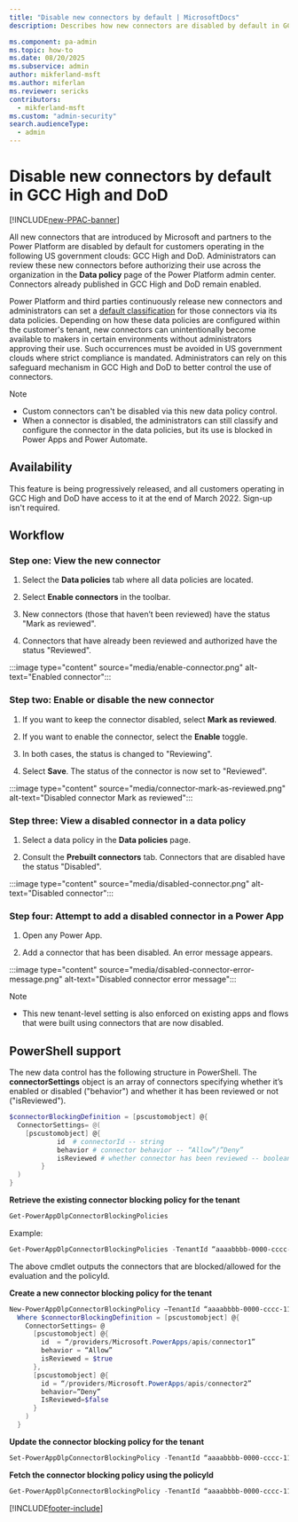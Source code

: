 ```yaml
---
title: "Disable new connectors by default | MicrosoftDocs"
description: Describes how new connectors are disabled by default in GCC High and DoD.

ms.component: pa-admin
ms.topic: how-to
ms.date: 08/20/2025
ms.subservice: admin
author: mikferland-msft
ms.author: miferlan
ms.reviewer: sericks
contributors:
  - mikferland-msft
ms.custom: "admin-security"
search.audienceType: 
  - admin
---
```

# Disable new connectors by default in GCC High and DoD

[!INCLUDE[new-PPAC-banner](~/includes/new-PPAC-banner.md)]

All new connectors that are introduced by Microsoft and partners to the Power Platform are disabled by default for customers operating in the following US government clouds: GCC High and DoD. Administrators can review these new connectors before authorizing their use across the organization in the **Data policy** page of the Power Platform admin center. Connectors already published in GCC High and DoD remain enabled.

Power Platform and third parties continuously release new connectors and administrators can set a [default classification](dlp-connector-classification.md#default-data-group-for-new-connectors) for those connectors via its data policies. Depending on how these data policies are configured within the customer's tenant, new connectors can unintentionally become available to makers in certain environments without administrators approving their use. Such occurrences must be avoided in US government clouds where strict compliance is mandated. Administrators can rely on this safeguard mechanism in GCC High and DoD to better control the use of connectors.

> [!NOTE]
> - Custom connectors can't be disabled via this new data policy control.
> - When a connector is disabled, the administrators can still classify and configure the connector in the data policies, but its use is blocked in Power Apps and Power Automate.

## Availability

This feature is being progressively released, and all customers operating in GCC High and DoD have access to it at the end of March 2022. Sign-up isn't required.

## Workflow

### Step one: View the new connector

1. Select the **Data policies** tab where all data policies are located.

2. Select **Enable connectors** in the toolbar.

3. New connectors (those that haven’t been reviewed) have the status "Mark as reviewed".

4. Connectors that have already been reviewed and authorized have the status "Reviewed".

:::image type="content" source="media/enable-connector.png" alt-text="Enabled connector":::

### Step two: Enable or disable the new connector

1. If you want to keep the connector disabled, select **Mark as reviewed**.

2. If you want to enable the connector, select the **Enable** toggle.

3. In both cases, the status is changed to "Reviewing".

4. Select **Save**. The status of the connector is now set to "Reviewed".

:::image type="content" source="media/connector-mark-as-reviewed.png" alt-text="Disabled connector Mark as reviewed":::

### Step three: View a disabled connector in a data policy

1. Select a data policy in the **Data policies** page.

2. Consult the **Prebuilt connectors** tab. Connectors that are disabled have the status "Disabled".

:::image type="content" source="media/disabled-connector.png" alt-text="Disabled connector":::

### Step four: Attempt to add a disabled connector in a Power App

1. Open any Power App.

2. Add a connector that has been disabled. An error message appears.

:::image type="content" source="media/disabled-connector-error-message.png" alt-text="Disabled connector error message":::

> [!NOTE]
> - This new tenant-level setting is also enforced on existing apps and flows that were built using connectors that are now disabled.

## PowerShell support

The new data control has the following structure in PowerShell. The **connectorSettings** object is an array of connectors specifying whether it’s enabled or disabled ("behavior") and whether it has been reviewed or not ("isReviewed").

```powershell
$connectorBlockingDefinition = [pscustomobject] @{ 
  ConnectorSettings= @( 
    [pscustomobject] @{ 
 			id  # connectorId -- string 
 			behavior # connector behavior -- “Allow”/”Deny” 
 			isReviewed # whether connector has been reviewed -- boolean 
 		} 
  ) 
} 
``` 

**Retrieve the existing connector blocking policy for the tenant**

```powershell
Get-PowerAppDlpConnectorBlockingPolicies
``` 

Example: 
```powershell
Get-PowerAppDlpConnectorBlockingPolicies -TenantId “aaaabbbb-0000-cccc-1111-dddd2222eeee”
```

The above cmdlet outputs the connectors that are blocked/allowed for the evaluation and the policyId. 

**Create a new connector blocking policy for the tenant**

```powershell
New-PowerAppDlpConnectorBlockingPolicy –TenantId “aaaabbbb-0000-cccc-1111-dddd2222eeee” -ConnectorBlockingDefinition $connectorBlockingDefinition
  Where $connectorBlockingDefinition = [pscustomobject] @{
    ConnectorSettings= @
      [pscustomobject] @{
        id  = “/providers/Microsoft.PowerApps/apis/connector1”
        behavior = “Allow”
        isReviewed = $true
      },
      [pscustomobject] @{
        id = “/providers/Microsoft.PowerApps/apis/connector2”
        behavior=”Deny”
        IsReviewed=$false
      }
    )
  }
```

**Update the connector blocking policy for the tenant**

```powershell
Set-PowerAppDlpConnectorBlockingPolicy -TenantId “aaaabbbb-0000-cccc-1111-dddd2222eeee” -PolicyId “1aaaaaa1-2bb2-3cc3-4dd4-5eeeeeeeeee5” -ConnectorBlockingDefinition $connectorBlockingDefinition
```

**Fetch the connector blocking policy using the policyId**

```powershell
Get-PowerAppDlpConnectorBlockingPolicy -TenantId “aaaabbbb-0000-cccc-1111-dddd2222eeee” -PolicyId “1aaaaaa1-2bb2-3cc3-4dd4-5eeeeeeeeee5”
```

[!INCLUDE[footer-include](../includes/footer-banner.md)]
